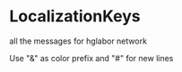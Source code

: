 # LocalizationKeys
 all the messages for hglabor network
 
 Use "&" as color prefix
 and "#" for new lines 

